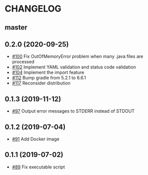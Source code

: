 # CHANGELOG

## master

## 0.2.0 (2020-09-25)

* [#100](https://github.com/sider/JavaSee/pull/100) Fix OutOfMemoryError problem when many .java files are processed
* [#102](https://github.com/sider/JavaSee/pull/102) Implement YAML validation and status code validation
* [#104](https://github.com/sider/JavaSee/pull/104) Implement the import feature
* [#112](https://github.com/sider/JavaSee/pull/112) Bump gradle from 5.2.1 to 6.6.1
* [#117](https://github.com/sider/JavaSee/pull/117) Reconsider distribution

## 0.1.3 (2019-11-12)

* [#97](https://github.com/sider/JavaSee/pull/97) Output error messages to STDERR instead of STDOUT

## 0.1.2 (2019-07-04)

* [#91](https://github.com/sider/JavaSee/pull/91) Add Docker image

## 0.1.1 (2019-07-02)

* [#89](https://github.com/sider/JavaSee/pull/89) Fix executable script
